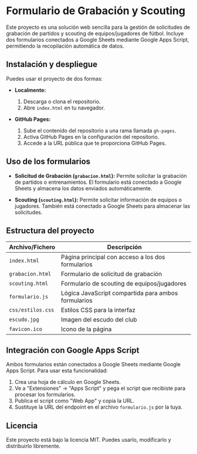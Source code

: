 # Formulario de Grabación y Scouting

Este proyecto es una solución web sencilla para la gestión de solicitudes de grabación de partidos y scouting de equipos/jugadores de fútbol. Incluye dos formularios conectados a Google Sheets mediante Google Apps Script, permitiendo la recopilación automática de datos.

## Instalación y despliegue

Puedes usar el proyecto de dos formas:

- **Localmente:**
  1. Descarga o clona el repositorio.
  2. Abre `index.html` en tu navegador.

- **GitHub Pages:**
  1. Sube el contenido del repositorio a una rama llamada `gh-pages`.
  2. Activa GitHub Pages en la configuración del repositorio.
  3. Accede a la URL pública que te proporciona GitHub Pages.

## Uso de los formularios

- **Solicitud de Grabación (`grabacion.html`):**
  Permite solicitar la grabación de partidos o entrenamientos. El formulario está conectado a Google Sheets y almacena los datos enviados automáticamente.

- **Scouting (`scouting.html`):**
  Permite solicitar información de equipos o jugadores. También está conectado a Google Sheets para almacenar las solicitudes.

## Estructura del proyecto

| Archivo/Fichero         | Descripción                                                      |
|------------------------|------------------------------------------------------------------|
| `index.html`           | Página principal con acceso a los dos formularios                |
| `grabacion.html`       | Formulario de solicitud de grabación                             |
| `scouting.html`        | Formulario de scouting de equipos/jugadores                      |
| `formulario.js`        | Lógica JavaScript compartida para ambos formularios              |
| `css/estilos.css`      | Estilos CSS para la interfaz                                     |
| `escudo.jpg`           | Imagen del escudo del club                                       |
| `favicon.ico`          | Icono de la página                                               |

## Integración con Google Apps Script

Ambos formularios están conectados a Google Sheets mediante Google Apps Script. Para usar esta funcionalidad:

1. Crea una hoja de cálculo en Google Sheets.
2. Ve a "Extensiones" → "Apps Script" y pega el script que recibiste para procesar los formularios.
3. Publica el script como "Web App" y copia la URL.
4. Sustituye la URL del endpoint en el archivo `formulario.js` por la tuya.

## Licencia

Este proyecto está bajo la licencia MIT. Puedes usarlo, modificarlo y distribuirlo libremente.

